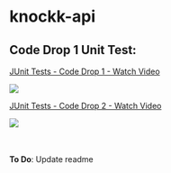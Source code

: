 # knockk-api

## Code Drop 1 Unit Test:

<div>
    <a href="https://www.loom.com/share/e6cacde1e4084251830321aeae507fe5">
      <p>JUnit Tests - Code Drop 1 - Watch Video</p>
    </a>
    <a href="https://www.loom.com/share/e6cacde1e4084251830321aeae507fe5">
      <img style="max-width:300px;" src="https://cdn.loom.com/sessions/thumbnails/e6cacde1e4084251830321aeae507fe5-37228e741458569d-full-play.gif">
    </a>
</div>

<div>
    <a href="https://www.loom.com/share/04d580062f914c48a8518159e3353b33">
      <p>JUnit Tests - Code Drop 2 - Watch Video</p>
    </a>
    <a href="https://www.loom.com/share/04d580062f914c48a8518159e3353b33">
      <img style="max-width:300px;" src="https://cdn.loom.com/sessions/thumbnails/04d580062f914c48a8518159e3353b33-5c0b6416b39b8ae7-full-play.gif">
    </a>
  </div>
  
<br/><br>**To Do**: Update readme
